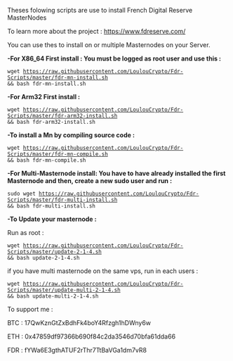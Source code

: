 Theses folowing scripts are use to install French Digital Reserve MasterNodes

To learn more about the project : 
https://www.fdreserve.com/

You can use thes to install on or multiple Masternodes on your Server.

<b>-For X86_64 First install : 
You must be logged as root user and use this : </b>

<code>wget https://raw.githubusercontent.com/LoulouCrypto/Fdr-Scripts/master/fdr-mn-install.sh && bash fdr-mn-install.sh</code>

<b>-For Arm32 First install :</b>

<code>wget https://raw.githubusercontent.com/LoulouCrypto/Fdr-Scripts/master/fdr-arm32-install.sh && bash fdr-arm32-install.sh</code>

<b>-To install a Mn by compiling source code : </b>

<code>wget https://raw.githubusercontent.com/LoulouCrypto/Fdr-Scripts/master/fdr-mn-compile.sh && bash fdr-mn-compile.sh</code>

<b>-For Multi-Masternode install: 
You have to have already installed the first Masternode and then, create a new sudo user and run : </b>

<code>sudo wget https://raw.githubusercontent.com/LoulouCrypto/Fdr-Scripts/master/fdr-multi-install.sh && bash fdr-multi-install.sh</code>


<b>-To Update your masternode : </b>

Run as root :

<code>wget https://raw.githubusercontent.com/LoulouCrypto/Fdr-Scripts/master/update-2-1-4.sh && bash update-2-1-4.sh</code>

if you have multi masternode on the same vps, run in each users : 

<code>wget https://raw.githubusercontent.com/LoulouCrypto/Fdr-Scripts/master/update-multi-2-1-4.sh && bash update-multi-2-1-4.sh</code>


To support me : 

BTC : 17QwKznGtZxBdhFk4boY4Rfzgh1hDWny6w

ETH : 0x47859df97366b690f84c2da3546d70bfa61dda66

FDR : fYWa6E3gthATUF2rThr7TtBaVGa1dm7vR8

